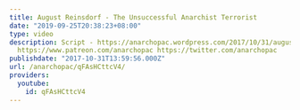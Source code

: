 ```yaml
---
title: August Reinsdorf - The Unsuccessful Anarchist Terrorist
date: "2019-09-25T20:38:23+08:00"
type: video
description: Script - https://anarchopac.wordpress.com/2017/10/31/august-reinsdorf-the-unsuccessful-anarchist-terrorist/
  https://www.patreon.com/anarchopac https://twitter.com/anarchopac
publishdate: "2017-10-31T13:59:56.000Z"
url: /anarchopac/qFAsHCttcV4/
providers:
  youtube:
    id: qFAsHCttcV4
---
```

